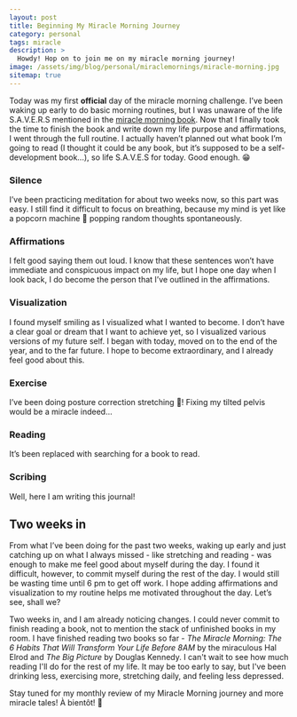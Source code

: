 ```yaml
---
layout: post
title: Beginning My Miracle Morning Journey
category: personal
tags: miracle
description: >
  Howdy! Hop on to join me on my miracle morning journey!
image: /assets/img/blog/personal/miraclemornings/miracle-morning.jpg
sitemap: true
---
```


Today was my first **official** day of the miracle morning challenge. I’ve been waking up early to do basic morning routines, but I was unaware of the life S.A.V.E.R.S mentioned in the [miracle morning book](https://miraclemorning.com/). Now that I finally took the time to finish the book and write down my life purpose and affirmations, I went through the full routine. I actually haven’t planned out what book I’m going to read (I thought it could be any book, but it’s supposed to be a self-development book...), so life S.A.V.E.S for today. Good enough. 😁

### Silence
I’ve been practicing meditation for about two weeks now, so this part was easy. I still find it difficult to focus on breathing, because my mind is yet like a popcorn machine 🍿 popping random thoughts spontaneously.
### Affirmations
I felt good saying them out loud. I know that these sentences won’t have immediate and conspicuous impact on my life, but I hope one day when I look back, I do become the person that I’ve outlined in the affirmations.
### Visualization
I found myself smiling as I visualized what I wanted to become. I don’t have a clear goal or dream that I want to achieve yet, so I visualized various versions of my future self. I began with today, moved on to the end of the year, and to the far future. I hope to become extraordinary, and I already feel good about this.
### Exercise
I’ve been doing posture correction stretching 🤸! Fixing my tilted pelvis would be a miracle indeed...
### Reading
It’s been replaced with searching for a book to read.
### Scribing
Well, here I am writing this journal!

## Two weeks in
From what I’ve been doing for the past two weeks, waking up early and just catching up on what I always missed - like stretching and reading - was enough to make me feel good about myself during the day. I found it difficult, however, to commit myself during the rest of the day. I would still be wasting time until 6 pm to get off work. I hope adding affirmations and visualization to my routine helps me motivated throughout the day. Let’s see, shall we?

Two weeks in, and I am already noticing changes. I could never commit to finish reading a book, not to mention the stack of unfinished books in my room. I have finished reading two books so far - _The Miracle Morning: The 6 Habits That Will Transform Your Life Before 8AM_ by the miraculous Hal Elrod and _The Big Picture_ by Douglas Kennedy. I can't wait to see how much reading I'll do for the rest of my life. It may be too early to say, but I've been drinking less, exercising more, stretching daily, and feeling less depressed. 

Stay tuned for my monthly review of my Miracle Morning journey and more miracle tales! À bientôt! 🙋